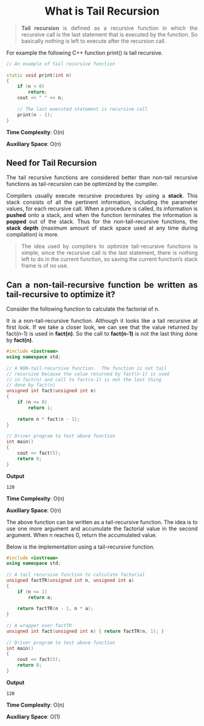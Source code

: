 <div align="justify">

# <div align="center">What is Tail Recursion</div>

> __Tail recursion__ is defined as a recursive function in which the recursive call is the last statement that is executed by the function. So basically nothing is left to execute after the recursion call.

For example the following C++ function print() is tail recursive.

```cpp
// An example of tail recursive function
 
static void print(int n)
{
    if (n < 0)
        return;
    cout << " " << n;
  
    // The last executed statement is recursive call
    print(n - 1);
}
```

__Time Complexity__: O(n)

__Auxiliary Space__: O(n)

## Need for Tail Recursion

The tail recursive functions are considered better than non-tail recursive functions as tail-recursion can be optimized by the compiler. 

Compilers usually execute recursive procedures by using a __stack__. This stack consists of all the pertinent information, including the parameter values, for each recursive call. When a procedure is called, its information is __pushed__ onto a stack, and when the function terminates the information is __popped__ out of the stack. Thus for the non-tail-recursive functions, the __stack depth__ (maximum amount of stack space used at any time during compilation) is more. 

> The idea used by compilers to optimize tail-recursive functions is simple, since the recursive call is the last statement, there is nothing left to do in the current function, so saving the current function’s stack frame is of no use.

## Can a non-tail-recursive function be written as tail-recursive to optimize it?

Consider the following function to calculate the factorial of n.

It is a non-tail-recursive function. Although it looks like a tail recursive at first look. If we take a closer look, we can see that the value returned by fact(n-1) is used in __fact(n)__. So the call to __fact(n-1)__ is not the last thing done by __fact(n)__.

```cpp
#include <iostream>
using namespace std;
 
// A NON-tail-recursive function.  The function is not tail
// recursive because the value returned by fact(n-1) is used
// in fact(n) and call to fact(n-1) is not the last thing
// done by fact(n)
unsigned int fact(unsigned int n)
{
    if (n <= 0)
        return 1;
 
    return n * fact(n - 1);
}
 
// Driver program to test above function
int main()
{
    cout << fact(5);
    return 0;
}
```

__Output__

```
120
```

__Time Complexity__: O(n)

__Auxiliary Space__: O(n)

The above function can be written as a tail-recursive function. The idea is to use one more argument and accumulate the factorial value in the second argument. When n reaches 0, return the accumulated value.

Below is the implementation using a tail-recursive function.

```cpp
#include <iostream>
using namespace std;
 
// A tail recursive function to calculate factorial
unsigned factTR(unsigned int n, unsigned int a)
{
    if (n <= 1)
        return a;
 
    return factTR(n - 1, n * a);
}
 
// A wrapper over factTR
unsigned int fact(unsigned int n) { return factTR(n, 1); }
 
// Driver program to test above function
int main()
{
    cout << fact(5);
    return 0;
}
```

__Output__

```
120
```

__Time Complexity__: O(n)

__Auxiliary Space__: O(1)

</div>